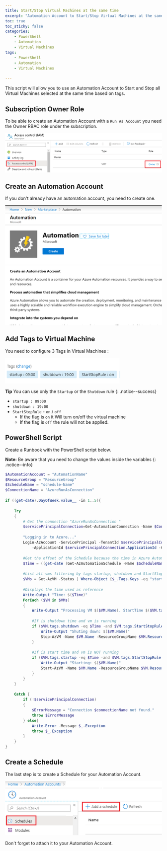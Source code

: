 ```yaml
---
title: Start/Stop Virtual Machines at the same time
excerpt: "Automation Account to Start/Stop Virtual Machines at the same time"
toc: true
toc_sticky: false
categories: 
    - PowerShell 
    - Automation 
    - Virtual Machines
tags: 
    - PowerShell
    - Automation
    - Virtual Machines

---
```


This script will allow you to use an Automation Account to Start and Stop all Virtual Machines selected at the same time based on tags.


## Subscription Owner Role

To be able to create an Automation Account with a `Run As Account` you need the Owner RBAC role under the subscription.

![img](/images/2019/11/subscription.png)

## Create an Automation Account

If you don't already have an automation account, you need to create one.

![img](/images/2019/11/automation.png) 


## Add Tags to Virtual Machine

You need to configure 3 Tags in Virtual Machines :


![img](/images/2019/11/start-stop-tags.png) 


 **Tip**
  You can use only the `Startup` or the `Shutdown` rule
  {: .notice--success}

  - `startup : 09:00` 
  - `shutdown : 19:00`  
  - `StartStopRule` - `on` / `off`
    - If the flag is `on`  it Will turn on/off the virtual machine
    - If the flag is `off` the rule will not be applied.
  


## PowerShell Script

Create a Runbook with the PowerShell script below.

**Note:**
 Be aware that you need to change the values inside the variables
{: .notice--info}




```powershell
$AutomationAccount = "AutomationName"
$ResourceGroup = "ResourceGroup"
$ScheduleName = "schedule-Name"
$ConnectionName = "AzureRunAsConnection"

if ((get-date).DayOfWeek.value__ -in 1..5){
    
    Try
    {
        # Get the connection "AzureRunAsConnection "
        $servicePrincipalConnection=Get-AutomationConnection -Name $ConnectionName

        "Logging in to Azure..."
        Login-AzAccount -ServicePrincipal -TenantId $servicePrincipalConnection.TenantId `
            -ApplicationId $servicePrincipalConnection.ApplicationId -CertificateThumbprint $servicePrincipalConnection.CertificateThumbprint 

        #Get the offset of the Schedule because the time in Azure Automation is in UTC
        $Time = ((get-date (Get-AzAutomationSchedule -Name $ScheduleName -ResourceGroupName $ResourceGroup -AutomationAccountName $AutomationAccount).NextRun.ToString("HH:mm")).AddHours(-(Get-AzAutomationSchedule -Name $ScheduleName -ResourceGroupName $ResourceGroup -AutomationAccountName $AutomationAccount).Interval)).ToString("HH:mm")

        #List all vms filtering by tags startup, shutdown and StartStopRule
        $VMs = Get-AzVM -Status | Where-Object {$_.Tags.Keys -eq "startup" -or $_.Tags.Keys -eq "shutdown" -and $_.Tags.Keys -eq "StartStopRule" }

        #Displays the time used as reference
        Write-Output "Time: $($Time)"
        ForEach ($VM in $VMs) 
        {        
            Write-Output "Processing VM $($VM.Name). StartTime $($VM.tags.startup). ShutdownTime $($VM.tags.shutdown). StartStopRule $($VM.tags.StartStopRule)"
            
            #If is shutdown time and vm is running
            if ($VM.tags.shutdown -eq $Time -and $VM.tags.StartStopRule -eq "on" -and $vm.PowerState -eq "VM running") {
                Write-Output "Shuting down: $($VM.Name)"
                Stop-AzVM -Name $VM.Name -ResourceGroupName $VM.ResourceGroupName -Force
            }
        
            #If is start time and vm is NOT running
            if ($VM.tags.startup -eq $Time -and $VM.tags.StartStopRule -eq "on" -and $vm.PowerState -eq "VM deallocated") {
                Write-Output "Starting: $($VM.Name)"
                Start-AzVM -Name $VM.Name -ResourceGroupName $VM.ResourceGroupName
            }
        }
    }
    
    Catch {
        if (!$servicePrincipalConnection)
        {
            $ErrorMessage = "Connection $connectionName not found."
            throw $ErrorMessage
        } else{
            Write-Error -Message $_.Exception
            throw $_.Exception
        }
    }
} 
```


## Create a Schedule

The last step is to create a Schedule for your Automation Account.

![img](/images/2019/11/schedule.png)


Don't forget to attach it to your Automation Account.
